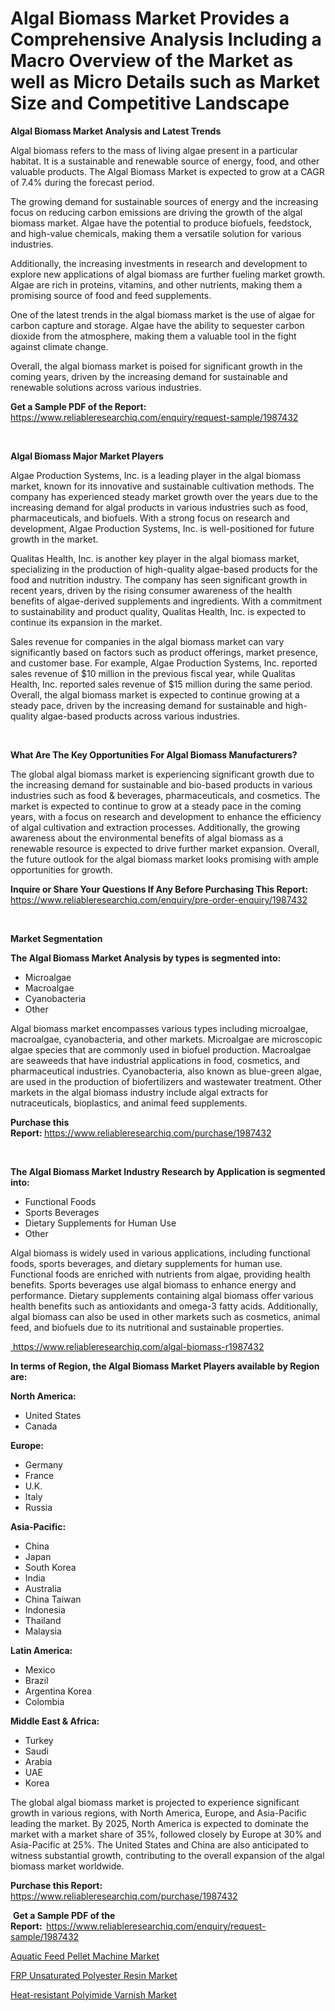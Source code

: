 <p><h1>Algal Biomass Market Provides a Comprehensive Analysis Including a Macro Overview of the Market as well as Micro Details such as Market Size and Competitive Landscape</h1></p><p><strong>Algal Biomass Market Analysis and Latest Trends</strong></p>
<p><p>Algal biomass refers to the mass of living algae present in a particular habitat. It is a sustainable and renewable source of energy, food, and other valuable products. The Algal Biomass Market is expected to grow at a CAGR of 7.4% during the forecast period.</p><p>The growing demand for sustainable sources of energy and the increasing focus on reducing carbon emissions are driving the growth of the algal biomass market. Algae have the potential to produce biofuels, feedstock, and high-value chemicals, making them a versatile solution for various industries.</p><p>Additionally, the increasing investments in research and development to explore new applications of algal biomass are further fueling market growth. Algae are rich in proteins, vitamins, and other nutrients, making them a promising source of food and feed supplements.</p><p>One of the latest trends in the algal biomass market is the use of algae for carbon capture and storage. Algae have the ability to sequester carbon dioxide from the atmosphere, making them a valuable tool in the fight against climate change.</p><p>Overall, the algal biomass market is poised for significant growth in the coming years, driven by the increasing demand for sustainable and renewable solutions across various industries.</p></p>
<p><strong>Get a Sample PDF of the Report:&nbsp;</strong> <a href="https://www.reliableresearchiq.com/enquiry/request-sample/1987432">https://www.reliableresearchiq.com/enquiry/request-sample/1987432</a></p>
<p>&nbsp;</p>
<p><strong>Algal Biomass Major Market Players</strong></p>
<p><p>Algae Production Systems, Inc. is a leading player in the algal biomass market, known for its innovative and sustainable cultivation methods. The company has experienced steady market growth over the years due to the increasing demand for algal products in various industries such as food, pharmaceuticals, and biofuels. With a strong focus on research and development, Algae Production Systems, Inc. is well-positioned for future growth in the market.</p><p>Qualitas Health, Inc. is another key player in the algal biomass market, specializing in the production of high-quality algae-based products for the food and nutrition industry. The company has seen significant growth in recent years, driven by the rising consumer awareness of the health benefits of algae-derived supplements and ingredients. With a commitment to sustainability and product quality, Qualitas Health, Inc. is expected to continue its expansion in the market.</p><p>Sales revenue for companies in the algal biomass market can vary significantly based on factors such as product offerings, market presence, and customer base. For example, Algae Production Systems, Inc. reported sales revenue of $10 million in the previous fiscal year, while Qualitas Health, Inc. reported sales revenue of $15 million during the same period. Overall, the algal biomass market is expected to continue growing at a steady pace, driven by the increasing demand for sustainable and high-quality algae-based products across various industries.</p></p>
<p>&nbsp;</p>
<p><strong>What Are The Key Opportunities For Algal Biomass Manufacturers?</strong></p>
<p><p>The global algal biomass market is experiencing significant growth due to the increasing demand for sustainable and bio-based products in various industries such as food & beverages, pharmaceuticals, and cosmetics. The market is expected to continue to grow at a steady pace in the coming years, with a focus on research and development to enhance the efficiency of algal cultivation and extraction processes. Additionally, the growing awareness about the environmental benefits of algal biomass as a renewable resource is expected to drive further market expansion. Overall, the future outlook for the algal biomass market looks promising with ample opportunities for growth.</p></p>
<p><strong>Inquire or Share Your Questions If Any Before Purchasing This Report:</strong> <a href="https://www.reliableresearchiq.com/enquiry/pre-order-enquiry/1987432">https://www.reliableresearchiq.com/enquiry/pre-order-enquiry/1987432</a></p>
<p>&nbsp;</p>
<p><strong>Market Segmentation</strong></p>
<p><strong>The Algal Biomass Market Analysis by types is segmented into:</strong></p>
<p><ul><li>Microalgae</li><li>Macroalgae</li><li>Cyanobacteria</li><li>Other</li></ul></p>
<p><p>Algal biomass market encompasses various types including microalgae, macroalgae, cyanobacteria, and other markets. Microalgae are microscopic algae species that are commonly used in biofuel production. Macroalgae are seaweeds that have industrial applications in food, cosmetics, and pharmaceutical industries. Cyanobacteria, also known as blue-green algae, are used in the production of biofertilizers and wastewater treatment. Other markets in the algal biomass industry include algal extracts for nutraceuticals, bioplastics, and animal feed supplements.</p></p>
<p><strong>Purchase this Report:&nbsp;</strong><a href="https://www.reliableresearchiq.com/purchase/1987432">https://www.reliableresearchiq.com/purchase/1987432</a></p>
<p>&nbsp;</p>
<p><strong>The Algal Biomass Market Industry Research by Application is segmented into:</strong></p>
<p><ul><li>Functional Foods</li><li>Sports Beverages</li><li>Dietary Supplements for Human Use</li><li>Other</li></ul></p>
<p><p>Algal biomass is widely used in various applications, including functional foods, sports beverages, and dietary supplements for human use. Functional foods are enriched with nutrients from algae, providing health benefits. Sports beverages use algal biomass to enhance energy and performance. Dietary supplements containing algal biomass offer various health benefits such as antioxidants and omega-3 fatty acids. Additionally, algal biomass can also be used in other markets such as cosmetics, animal feed, and biofuels due to its nutritional and sustainable properties.</p></p>
<p><a href="https://www.reliableresearchiq.com/algal-biomass-r1987432">&nbsp;https://www.reliableresearchiq.com/algal-biomass-r1987432</a></p>
<p><strong>In terms of Region, the Algal Biomass Market Players available by Region are:</strong></p>
<p>
    <p> <strong> North America: </strong>
        <ul>
            <li>United States</li>
            <li>Canada</li>
        </ul>
        </p> 
    <p> <strong> Europe: </strong>
        <ul>
            <li>Germany</li>
            <li>France</li>
            <li>U.K.</li>
            <li>Italy</li>
            <li>Russia</li>
        </ul>
        </p> 
    <p> <strong> Asia-Pacific: </strong>
        <ul>
            <li>China</li>
            <li>Japan</li>
            <li>South Korea</li>
            <li>India</li>
            <li>Australia</li>
            <li>China Taiwan</li>
            <li>Indonesia</li>
            <li>Thailand</li>
            <li>Malaysia</li>
        </ul>
        </p> 
    <p> <strong> Latin America: </strong>
        <ul>
            <li>Mexico</li>
            <li>Brazil</li>
            <li>Argentina Korea</li>
            <li>Colombia</li>
        </ul>
        </p> 
    <p> <strong> Middle East & Africa: </strong>
        <ul>
            <li>Turkey</li>
            <li>Saudi</li>
            <li>Arabia</li>
            <li>UAE</li>
            <li>Korea</li>
        </ul>
    </p>
    </p>
<p><p>The global algal biomass market is projected to experience significant growth in various regions, with North America, Europe, and Asia-Pacific leading the market. By 2025, North America is expected to dominate the market with a market share of 35%, followed closely by Europe at 30% and Asia-Pacific at 25%. The United States and China are also anticipated to witness substantial growth, contributing to the overall expansion of the algal biomass market worldwide.</p></p>
<p><strong>Purchase this Report: </strong><a href="https://www.reliableresearchiq.com/purchase/1987432">https://www.reliableresearchiq.com/purchase/1987432</a></p>
<p>&nbsp;<strong>Get a Sample PDF of the Report:&nbsp;&nbsp;</strong><a href="https://www.reliableresearchiq.com/enquiry/request-sample/1987432">https://www.reliableresearchiq.com/enquiry/request-sample/1987432</a></p>
<p><strong></strong></p>
<p><p><a href="https://medium.com/@kstephenurdes435/strategic-insights-into-global-aquatic-feed-pellet-machine-market-trends-2024-2031-covered-in-ebf1e1bf8d30">Aquatic Feed Pellet Machine Market</a></p><p><a href="https://medium.com/@belaayi865/frp-unsaturated-polyester-resin-market-trends-and-analysis-opportunities-and-challenges-for-7b39348cd60a">FRP Unsaturated Polyester Resin Market</a></p><p><a href="https://medium.com/@erinveum/heat-resistant-polyimide-varnish-market-size-growth-trends-statistics-forecasts-2024-2031-aad94e1be39f">Heat-resistant Polyimide Varnish Market</a></p></p>